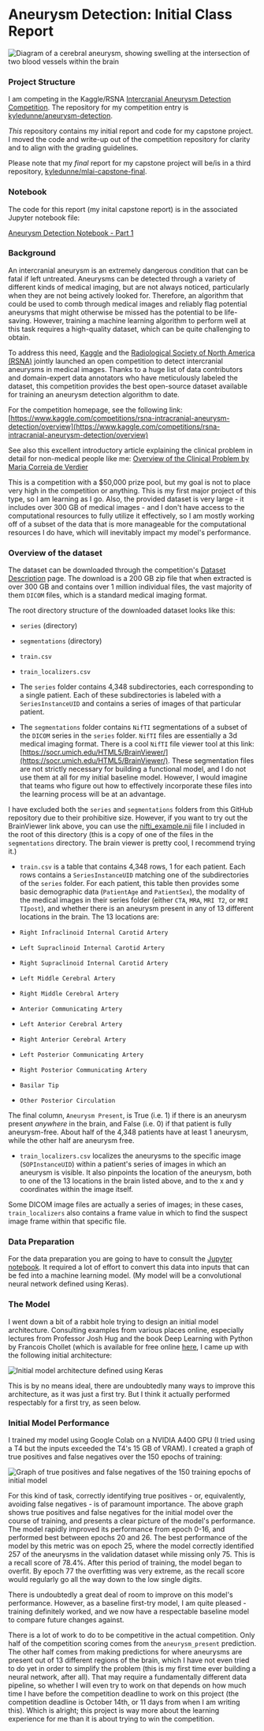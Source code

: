 # Aneurysm Detection: Initial Class Report

![Diagram of a cerebral aneurysm, showing swelling at the intersection of two blood vessels within the brain](images/aneurysm.jpg)

### Project Structure

I am competing in the Kaggle/RSNA [Intercranial Aneurysm Detection Competition](https://www.kaggle.com/competitions/rsna-intracranial-aneurysm-detection). The repository for my competition entry is [kyledunne/aneurysm-detection](https://github.com/kyledunne/aneurysm-detection).

*This* repository contains my initial report and code for my capstone project. I moved the code and write-up out of the competition repository for clarity and to align with the grading guidelines.

Please note that my *final* report for my capstone project will be/is in a third repository, [kyledunne/mlai-capstone-final](https://github.com/kyledunne/mlai-capstone-final).

### Notebook

The code for this report (my inital capstone report) is in the associated Jupyter notebook file:

[Aneurysm Detection Notebook - Part 1](aneurysm_detection_notebook_part_1.ipynb)

### Background

An intercranial aneurysm is an extremely dangerous condition that can be fatal if left untreated. Aneurysms can be detected through a variety of different kinds of medical imaging, but are not always noticed, particularly when they are not being actively looked for. Therefore, an algorithm that could be used to comb through medical images and reliably flag potential aneurysms that might otherwise be missed has the potential to be life-saving. However, training a machine learning algorithm to perform well at this task requires a high-quality dataset, which can be quite challenging to obtain.

To address this need, [Kaggle](https://www.kaggle.com/) and the [Radiological Society of North America (RSNA)](https://www.rsna.org/) jointly launched an open competition to detect intercranial aneurysms in medical images. Thanks to a huge list of data contributors and domain-expert data annotators who have meticulously labeled the dataset, this competition provides the best open-source dataset available for training an aneurysm detection algorithm to date.

For the competition homepage, see the following link: [https://www.kaggle.com/competitions/rsna-intracranial-aneurysm-detection/overview](https://www.kaggle.com/competitions/rsna-intracranial-aneurysm-detection/overview)

See also this excellent introductory article explaining the clinical problem in detail for non-medical people like me: [Overview of the Clinical Problem by Maria Correia de Verdier](https://www.kaggle.com/competitions/rsna-intracranial-aneurysm-detection/discussion/591648)

This is a competition with a $50,000 prize pool, but my goal is not to place very high in the competition or anything. This is my first major project of this type, so I am learning as I go. Also, the provided dataset is very large - it includes over 300 GB of medical images - and I don't have access to the computational resources to fully utilize it effectively, so I am mostly working off of a subset of the data that is more manageable for the computational resources I do have, which will inevitably impact my model's performance.

### Overview of the dataset

The dataset can be downloaded through the competition's [Dataset Description](https://www.kaggle.com/competitions/rsna-intracranial-aneurysm-detection/data) page. The download is a 200 GB zip file that when extracted is over 300 GB and contains over 1 million individual files, the vast majority of them `DICOM` files, which is a standard medical imaging format.

The root directory structure of the downloaded dataset looks like this:

- `series` (directory)
- `segmentations` (directory)
- `train.csv`
- `train_localizers.csv`

- The `series` folder contains 4,348 subdirectories, each corresponding to a single patient. Each of these subdirectories is labeled with a `SeriesInstanceUID` and contains a series of images of that particular patient.

- The `segmentations` folder contains `NifTI` segmentations of a subset of the `DICOM` series in the `series` folder. `NifTI` files are essentially a 3d medical imaging format. There is a cool `NifTI` file viewer tool at this link: [https://socr.umich.edu/HTML5/BrainViewer/](https://socr.umich.edu/HTML5/BrainViewer/). These segmentation files are not strictly necessary for building a functional model, and I do not use them at all for my initial baseline model. However, I would imagine that teams who figure out how to effectively incorporate these files into the learning process will be at an advantage.

I have excluded both the `series` and `segmentations` folders from this GitHub repository due to their prohibitive size. However, if you want to try out the BrainViewer link above, you can use the [nifti_example.nii](nifti_example.nii) file I included in the root of this directory (this is a copy of one of the files in the `segmentations` directory. The brain viewer is pretty cool, I recommend trying it.)

- `train.csv` is a table that contains 4,348 rows, 1 for each patient. Each rows contains a `SeriesInstanceUID` matching one of the subdirectories of the `series` folder. For each patient, this table then provides some basic demographic data (`PatientAge` and `PatientSex`), the modality of the medical images in their series folder (either `CTA`, `MRA`, `MRI T2`, or `MRI TIpost`), and whether there is an aneurysm present in any of 13 different locations in the brain. The 13 locations are:

- `Right Infraclinoid Internal Carotid Artery`
- `Left Supraclinoid Internal Carotid Artery`
- `Right Supraclinoid Internal Carotid Artery`
- `Left Middle Cerebral Artery`
- `Right Middle Cerebral Artery`
- `Anterior Communicating Artery`
- `Left Anterior Cerebral Artery`
- `Right Anterior Cerebral Artery`
- `Left Posterior Communicating Artery`
- `Right Posterior Communicating Artery`
- `Basilar Tip`
- `Other Posterior Circulation`

The final column, `Aneurysm Present`, is True (i.e. 1) if there is an aneurysm present *anywhere* in the brain, and False (i.e. 0) if that patient is fully aneurysm-free. About half of the 4,348 patients have at least 1 aneurysm, while the other half are aneurysm free.

- `train_localizers.csv` localizes the aneurysms to the specific image (`SOPInstanceUID`) within a patient's series of images in which an aneurysm is visible. It also pinpoints the location of the aneurysm, both to one of the 13 locations in the brain listed above, and to the x and y coordinates within the image itself.

Some DICOM image files are actually a series of images; in these cases, `train_localizers` also contains a frame value in which to find the suspect image frame within that specific file.

### Data Preparation

For the data preparation you are going to have to consult the [Jupyter notebook](notebook.ipynb). It required a lot of effort to convert this data into inputs that can be fed into a machine learning model. (My model will be a convolutional neural network defined using Keras).

### The Model

I went down a bit of a rabbit hole trying to design an initial model architecture. Consulting examples from various places online, especially lectures from Professor Josh Hug and the book Deep Learning with Python by Francois Chollet (which is available for free online [here](https://deeplearningwithpython.io/chapters/), I came up with the following initial architecture:

![Initial model architecture defined using Keras](images/initial_model.png)

This is by no means ideal, there are undoubtedly many ways to improve this architecture, as it was just a first try. But I think it actually performed respectably for a first try, as seen below.

### Initial Model Performance

I trained my model using Google Colab on a NVIDIA A400 GPU (I tried using a T4 but the inputs exceeded the T4's 15 GB of VRAM). I created a graph of true positives and false negatives over the 150 epochs of training:

![Graph of true positives and false negatives of the 150 training epochs of initial model](images/initial_model_performance_1.png)

For this kind of task, correctly identifying true positives - or, equivalently, avoiding false negatives - is of paramount importance. The above graph shows true positives and false negatives for the initial model over the course of training, and presents a clear picture of the model's performance. The model rapidly improved its performance from epoch 0-16, and performed best between epochs 20 and 26. The best performance of the model by this metric was on epoch 25, where the model correctly identified 257 of the aneurysms in the validation dataset while missing only 75. This is a recall score of 78.4%. After this period of training, the model began to overfit. By epoch 77 the overfitting was very extreme, as the recall score would regularly go all the way down to the low single digits.

There is undoubtedly a great deal of room to improve on this model's performance. However, as a baseline first-try model, I am quite pleased - training definitely worked, and we now have a respectable baseline model to compare future changes against.

There is a lot of work to do to be competitive in the actual competition. Only half of the competition scoring comes from the `aneurysm_present` prediction. The other half comes from making predictions for where aneurysms are present out of 13 different regions of the brain, which I have not even tried to do yet in order to simplify the problem (this is my first time ever building a neural network, after all). That may require a fundamentally different data pipeline, so whether I will even try to work on that depends on how much time I have before the competition deadline to work on this project (the competition deadline is October 14th, or 11 days from when I am writing this). Which is alright; this project is way more about the learning experience for me than it is about trying to win the competition.